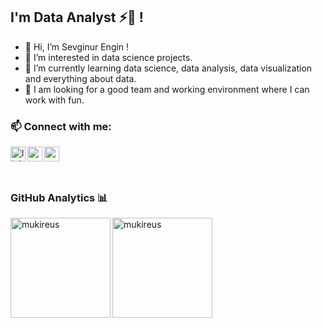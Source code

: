 

## I'm Data Analyst ⚡🚀 !
- 👋 Hi, I’m Sevginur Engin !
- 👀 I’m interested in data science projects.
- 🌱 I’m currently learning data science, data analysis, data visualization and everything about data. 
- 👯 I am looking for a good team and working environment where I can work with fun.



### 📫 Connect with me:



[<img align="left" alt="linkedin | LinkedIn" width="24px" src="https://raw.githubusercontent.com/peterthehan/peterthehan/master/assets/linkedin.svg" />][linkedin]
[<img align="left" height="24" width="24" src="https://cdn.jsdelivr.net/npm/simple-icons@v4/icons/instagram.svg" />][instagram]
[<img align="left" height="24" width="24" src="https://cdn.jsdelivr.net/npm/simple-icons@v4/icons/gmail.svg" />][gmail]



<br />


[instagram]: https://www.instagram.com/sevginurengin
[linkedin]: https://www.linkedin.com/in/sevginurengin/
[gmail]: mailto:sevginurengin05@gmail.com@gmail.com
<br />

 
 ### GitHub Analytics 📊

  <img height="160em" align="left" src="https://github-readme-stats.vercel.app/api/top-langs?username=sevginurengin&show_icons=true&locale=en&layout=compact&langs_count=8&theme=radical" alt="mukireus"/>
  <img height="160em" align="center" src="https://github-readme-stats.vercel.app/api?username=sevginurengin&show_icons=true&locale=en&theme=algolia&include_all_commits=true&count_private=true" alt="mukireus"/>
 
</a>

<br />
<br />
